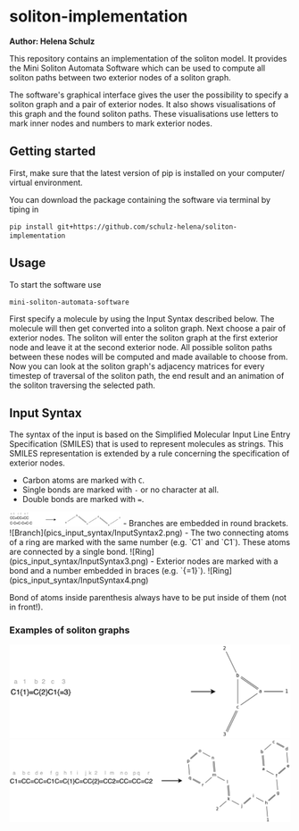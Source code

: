 # soliton-implementation
**Author: Helena Schulz**

This repository contains an implementation of the soliton model.
It provides the Mini Soliton Automata Software which can be used to compute all soliton paths between two exterior nodes of a soliton graph.

The software's graphical interface gives the user the possibility to specify a soliton graph and a pair of exterior nodes.
It also shows visualisations of this graph and the found soliton paths.
These visualisations use letters to mark inner nodes and numbers to mark exterior nodes.

## Getting started
First, make sure that the latest version of pip is installed on your computer/ virtual environment.

You can download the package containing the software via terminal by tiping in
```shell
pip install git+https://github.com/schulz-helena/soliton-implementation
```

## Usage
To start the software use
```shell
mini-soliton-automata-software
```
First specify a molecule by using the Input Syntax described below.
The molecule will then get converted into a soliton graph.
Next choose a pair of exterior nodes.
The soliton will enter the soliton graph at the first exterior node and leave it at the second exterior node.
All possible soliton paths between these nodes will be computed and made available to choose from.
Now you can look at the soliton graph's adjacency matrices for every timestep of traversal of the soliton path, the end result and an animation of the soliton traversing the selected path.

## Input Syntax
The syntax of the input is based on the Simplified Molecular Input Line Entry Specification (SMILES) that is used to represent molecules as strings.
This SMILES representation is extended by a rule concerning the specification of exterior nodes.

- Carbon atoms are marked with `C`.
- Single bonds are marked with `-` or no character at all.
- Double bonds are marked with `=`.
<img src="pics_input_syntax/InputSyntax1.png" width="200">
- Branches are embedded in round brackets.
![Branch](pics_input_syntax/InputSyntax2.png)
- The two connecting atoms of a ring are marked with the same number (e.g. `C1` and `C1`).
These atoms are connected by a single bond.
![Ring](pics_input_syntax/InputSyntax3.png)
- Exterior nodes are marked with a bond and a number embedded in braces (e.g. `{=1}`).
![Ring](pics_input_syntax/InputSyntax4.png)

Bond of atoms inside parenthesis always have to be put inside of them (not in front!).

### Examples of soliton graphs
![Soliton graph 1](pics_input_syntax/Solitongraph1.png)
![Soliton graph 2](pics_input_syntax/Solitongraph2.png)
